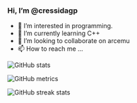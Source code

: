 ### Hi, I’m @cressidagp

- 👀 I’m interested in programming.
- 🌱 I’m currently learning C++
- 💞️ I’m looking to collaborate on arcemu
- 📫 How to reach me ...

<!---
cressidagp/cressidagp is a ✨ special ✨ repository because its `README.md` (this file) appears on your GitHub profile.
You can click the Preview link to take a look at your changes.
--->

![GitHub stats](https://github-readme-stats.vercel.app/api?username=cressidagp&show_icons=true)

![GitHub metrics](https://metrics.lecoq.io/cressidagp)

![GitHub streak stats](https://github-readme-streak-stats.herokuapp.com/?user=cressidagp)